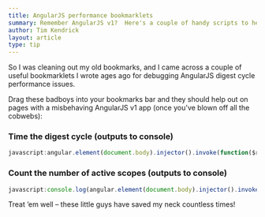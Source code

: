 ```yaml
---
title: AngularJS performance bookmarklets
summary: Remember AngularJS v1?  Here's a couple of handy scripts to help debug performance issues
author: Tim Kendrick
layout: article
type: tip
---
```


So I was cleaning out my old bookmarks, and I came across a couple of useful bookmarklets I wrote ages ago for debugging AngularJS digest cycle performance issues.

Drag these badboys into your bookmarks bar and they should help out on pages with a misbehaving AngularJS v1 app (once you've blown off all the cobwebs):

### Time the digest cycle (outputs to console)

```javascript
javascript:angular.element(document.body).injector().invoke(function($rootScope) { console.time('Digest cycle'); $rootScope.$apply(); console.timeEnd('Digest cycle'); })
```

### Count the number of active scopes (outputs to console)

```javascript
javascript:console.log(angular.element(document.body).injector().invoke(function($rootScope) { return (function _getScopeStatistics(scope) { var statistics = { scopes: 1, watchExpressions: 0 }; if (scope.$$watchers) { statistics.watchExpressions += scope.$$watchers.length; } if (!scope.$$childHead) { return statistics; } var childScope = scope.$$childHead; do { var childStatistics = _getScopeStatistics(childScope); for (var property in childStatistics) { statistics[property] += childStatistics[property]; } } while ((childScope = childScope.$$nextSibling)); return statistics; })($rootScope); }));
```

Treat ’em well – these little guys have saved my neck countless times!
